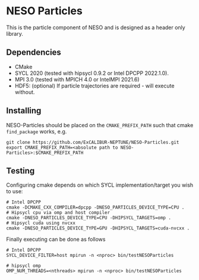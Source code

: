 # NESO Particles

This is the particle component of NESO and is designed as a header only library.

## Dependencies

* CMake 
* SYCL 2020 (tested with hipsycl 0.9.2 or Intel DPCPP 2022.1.0).
* MPI 3.0 (tested with MPICH 4.0 or IntelMPI 2021.6)
* HDF5: (optional) If particle trajectories are required - will execute without.

## Installing

NESO-Particles should be placed on the `CMAKE_PREFIX_PATH` such that cmake `find_package` works, e.g.

```
git clone https://github.com/ExCALIBUR-NEPTUNE/NESO-Particles.git
export CMAKE_PREFIX_PATH=<absolute path to NESO-Particles>:$CMAKE_PREFIX_PATH
```

## Testing

Configuring cmake depends on which SYCL implementation/target you wish to use:

```
# Intel DPCPP
cmake -DCMAKE_CXX_COMPILER=dpcpp -DNESO_PARTICLES_DEVICE_TYPE=CPU .
# Hipsycl cpu via omp and host compiler
cmake -DNESO_PARTICLES_DEVICE_TYPE=CPU -DHIPSYCL_TARGETS=omp . 
# Hipsycl cuda using nvcxx
cmake -DNESO_PARTICLES_DEVICE_TYPE=GPU -DHIPSYCL_TARGETS=cuda-nvcxx .
```

Finally executing can be done as follows

```
# Intel DPCPP
SYCL_DEVICE_FILTER=host mpirun -n <nproc> bin/testNESOParticles

# hipsycl omp
OMP_NUM_THREADS=<nthreads> mpirun -n <nproc> bin/testNESOParticles
```

